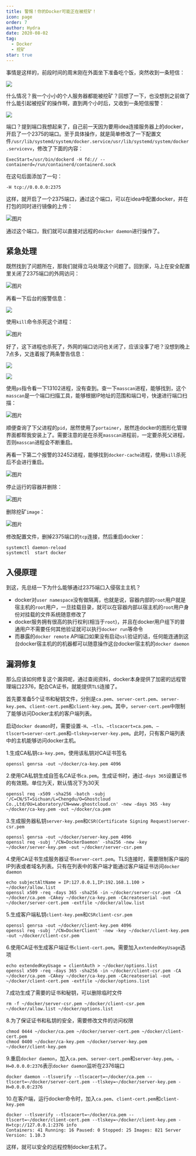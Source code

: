 ```yaml
---
title: 警惕！你的Docker可能正在被挖矿！
icon: page
order: 7
author: Hydra
date: 2020-08-02
tag:
  - Docker
  - 挖矿
star: true
---
```




<!-- more -->

事情是这样的，前段时间的周末刚在外面坐下准备吃个饭，突然收到一条短信：

![](https://p3-juejin.byteimg.com/tos-cn-i-k3u1fbpfcp/d1b21fffa39248efa298ab41cf99122a~tplv-k3u1fbpfcp-zoom-1.image)

什么情况？我一个小小的个人服务器都能被挖矿？回想了一下，也没想到之前做了什么能引起被挖矿的操作啊，直到两个小时后，又收到一条短信报警：

![](https://p3-juejin.byteimg.com/tos-cn-i-k3u1fbpfcp/90d2eff674c441d9815313e48193f9f2~tplv-k3u1fbpfcp-zoom-1.image)

端口？提到端口我想起来了，自己前一天因为要用idea连接服务器上的docker，开启了一个2375的端口。至于具体操作，就是简单修改了一下配置文件`/usr/lib/systemd/system/docker.service/usr/lib/systemd/system/docker.servicevv`，修改了下面的内容：

```shell
ExecStart=/usr/bin/dockerd -H fd:// --containerd=/run/containerd/containerd.sock
```

在这句后面添加了一句：

```shell
-H tcp://0.0.0.0:2375
```

这样，就开启了一个2375端口，通过这个端口，可以在idea中配置docker，并在打包的同时进行镜像的上传：

![图片](https://p3-juejin.byteimg.com/tos-cn-i-k3u1fbpfcp/02b13c01c24d4dd08071552554980a00~tplv-k3u1fbpfcp-zoom-1.image)

通过这个端口，我们就可以直接对远程的`docker daemon`进行操作了。

## 紧急处理

既然找到了问题所在，那我们就得立马处理这个问题了。回到家，马上在安全配置里关闭了2375端口的外网访问：

![图片](https://p3-juejin.byteimg.com/tos-cn-i-k3u1fbpfcp/741c7d3ee3af48788c08bc8aefdd0f45~tplv-k3u1fbpfcp-zoom-1.image)

再看一下后台的报警信息：

![](https://p3-juejin.byteimg.com/tos-cn-i-k3u1fbpfcp/e36b6e8ef017480087bda023ef0fa539~tplv-k3u1fbpfcp-zoom-1.image)

使用`kill`命令杀死这个进程：

![图片](https://p3-juejin.byteimg.com/tos-cn-i-k3u1fbpfcp/07d2f9fb2b694c66bd07134b0c575c5b~tplv-k3u1fbpfcp-zoom-1.image)

好了，这下进程也杀死了，外网的端口访问也关闭了，应该没事了吧？没想到晚上7点多，又连着报了两条警告信息：

![](https://p3-juejin.byteimg.com/tos-cn-i-k3u1fbpfcp/5446301ae7df4cffb3791db2be470e76~tplv-k3u1fbpfcp-zoom-1.image)

![](https://p3-juejin.byteimg.com/tos-cn-i-k3u1fbpfcp/4bc4912eefe14bf59cefbbdc552959e6~tplv-k3u1fbpfcp-zoom-1.image)

使用`ps`指令看一下13102进程，没有查到。查一下`masscan`进程，能够找到，这个`masscan`是一个端口扫描工具，能够根据IP地址的范围和端口号，快速进行端口扫描：

![图片](https://p3-juejin.byteimg.com/tos-cn-i-k3u1fbpfcp/c55640891b414da3a351d8aba2828af5~tplv-k3u1fbpfcp-zoom-1.image)

顺便查询了下父进程的`pid`，居然使用了`portainer`，居然连docker的图形化管理界面都帮我安装上了。需要注意的是在杀死`masscan`进程前，一定要杀死父进程，否则`masscan`进程会不断重启。

再看一下第二个报警的32452进程，能够找到`docker-cache`进程，使用`kill`杀死后不会进行重启。

![图片](https://p3-juejin.byteimg.com/tos-cn-i-k3u1fbpfcp/6b66dc118a754b7abe04df2af47d7cbd~tplv-k3u1fbpfcp-zoom-1.image)

停止运行的容器并删除：

![图片](https://p3-juejin.byteimg.com/tos-cn-i-k3u1fbpfcp/28c91f03f2a04e608a4bc19bf720f05b~tplv-k3u1fbpfcp-zoom-1.image)

删除挖矿`image`：

![图片](https://p3-juejin.byteimg.com/tos-cn-i-k3u1fbpfcp/409227faa37442788512b544d12d5aa0~tplv-k3u1fbpfcp-zoom-1.image)

修改配置文件，删掉2375端口的`tcp`连接，然后重启docker：

```shell
systemctl daemon-reload
systemctl  start docker
```

## 入侵原理

到这，先总结一下为什么能够通过2375端口入侵宿主主机？

- docker对`user namespace`没有做隔离，也就是说，容器内部的`root`用户就是宿主机的`root`用户，一旦挂载目录，就可以在容器内部以宿主机的`root`用户身份对挂载的文件系统随意修改了
- docker服务拥有很高的执行权利(相当于`root`)，并且在docker用户组下的普通用户不需要任何其他验证就可以执行`docker run`等命令
- 而暴露的`docker remote` API端口如果没有启动`ssl`验证的话，任何能连通到这台docker宿主机的的机器都可以随意操作这台docker宿主机的`docker daemon`

## 漏洞修复

那么应该如何修复这个漏洞呢，通过查阅资料，docker本身提供了加密的远程管理端口2376，配合CA证书，就能提供`TLS`连接了。

首先要准备5个证书和秘钥文件，分别是`ca.pem`、`server-cert.pem`、`server-key.pem`、`client-cert.pem`和`client-key.pem`。其中，`server-cert.pem`中限制了能够访问Docker主机的客户端列表。

启动`docker deamon`时，需要设置`-H`、`–tls`、`–tlscacert=ca.pem`、`–tlscert=server-cert.pem`和`–tlskey=server-key.pem`。此时，只有客户端列表中的主机能够访问docker主机。

1.生成CA私钥`ca-key.pem`，使用该私钥对CA证书签名

```shell
openssl genrsa -out ~/docker/ca-key.pem 4096
```

2.使用CA私钥生成自签名CA证书`ca.pem`。生成证书时，通过`-days 365`设置证书的有效期。单位为天，默认情况下为30天

```shell
openssl req -x509 -sha256 -batch -subj '/C=CN/ST=Sichuan/L=Chengdu/O=Ghostcloud Co.,Ltd/OU=Laboratory/CN=www.ghostcloud.cn' -new -days 365 -key ~/docker/ca-key.pem -out ~/docker/ca.pem
```

3.生成服务器私钥`server-key.pem`和`CSR(Certificate Signing Request)server-csr.pem`

```shell
openssl genrsa -out ~/docker/server-key.pem 4096
openssl req -subj '/CN=DockerDaemon' -sha256 -new -key ~/docker/server-key.pem -out ~/docker/server-csr.pem
```

4.使用CA证书生成服务器证书`server-cert.pem`。TLS连接时，需要限制客户端的IP列表或者域名列表。只有在列表中的客户端才能通过客户端证书访问`docker daemon`

```shell
echo subjectAltName = IP:127.0.0.1,IP:192.168.1.100 > ~/docker/allow.list
openssl x509 -req -days 365 -sha256 -in ~/docker/server-csr.pem -CA ~/docker/ca.pem -CAkey ~/docker/ca-key.pem -CAcreateserial -out ~/docker/server-cert.pem -extfile ~/docker/allow.list
```

5.生成客户端私钥`client-key.pem`和`CSRclient-csr.pem`

```shell
openssl genrsa -out ~/docker/client-key.pem 4096
openssl req -subj '/CN=DockerClient' -new -key ~/docker/client-key.pem -out ~/docker/client-csr.pem
```

6.使用CA证书生成客户端证书`client-cert.pem`。需要加入`extendedKeyUsage`选项

```shell
echo extendedKeyUsage = clientAuth > ~/docker/options.list
openssl x509 -req -days 365 -sha256 -in ~/docker/client-csr.pem -CA ~/docker/ca.pem -CAkey ~/docker/ca-key.pem -CAcreateserial -out ~/docker/client-cert.pem -extfile ~/docker/options.list
```

7.成功生成了需要的证书和秘钥，可以删除临时文件

```shell
rm -f ~/docker/server-csr.pem ~/docker/client-csr.pem ~/docker/allow.list ~/docker/options.list
```

8.为了保证证书和私钥的安全，需要修改文件的访问权限

```shell
chmod 0444 ~/docker/ca.pem ~/docker/server-cert.pem ~/docker/client-cert.pem
chmod 0400 ~/docker/ca-key.pem ~/docker/server-key.pem ~/docker/client-key.pem
```

9.重启`docker daemon`，加入`ca.pem`、`server-cert.pem`和`server-key.pem`。`-H=0.0.0.0:2376`表示`docker daemon`监听在2376端口

```shell
docker daemon --tlsverify --tlscacert=~/docker/ca.pem --tlscert=~/docker/server-cert.pem --tlskey=~/docker/server-key.pem -H=0.0.0.0:2376
```

10.在客户端，运行docker命令时，加入`ca.pem`、`client-cert.pem`和`client-key.pem`

```shell
docker --tlsverify --tlscacert=~/docker/ca.pem --tlscert=~/docker/client-cert.pem --tlskey=~/docker/client-key.pem -H=tcp://127.0.0.1:2376 info
Containers: 41 Running: 16 Paused: 0 Stopped: 25 Images: 821 Server Version: 1.10.3 
```

这样，就可以安全的远程控制docker主机了。